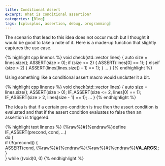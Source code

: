 ```yaml
---
title: Conditional Assert
excerpt: What is conditional assertion?
categories: [Blog]
tags: [cplusplus, assertion, debug, programming]
---
```


The scenario that lead to this idea does not occur much but I thought it would be good to take a note of it.
Here is a made-up function that slightly captures the use case.

{% highlight cpp linenos %}
void check(std::vector<int> lines) {
    auto size = lines.size();
    ASSERT(size > 0);
    if (size <= 2) {
        ASSERT(lines[0] == 1);
    } elseif (size > 2) {
        ASSERT(lines[lines.size() - 1] == 1);
    }
    ...
}
{% endhighlight %}

Using something like a conditional assert macro would unclutter it a bit.

{% highlight cpp linenos %}
void check(std::vector<int> lines) {
    auto size = lines.size();
    ASSERT(size > 0);
    IF_ASSERT(size <= 2, lines[0] == 1);
    IF_ASSERT(size > 2, lines[size - 1] == 1);
    ...
}
{% endhighlight %}

The idea is that if a certain pre-condition is true then the assert condition is evaluated and that if the assert condition evaluates to false then an assertion is triggered.

{% highlight text linenos %}
{%raw%}#{%endraw%}define IF_ASSERT(precond, cond, ...)       \
    do {                                    \
        if (!!(precond)) {                  \
            ASSERT(cond, {%raw%}#{%endraw%}{%raw%}#{%endraw%}__VA_ARGS__);    \
        }                                   \
    } while ((void)0, 0)
{% endhighlight %}
